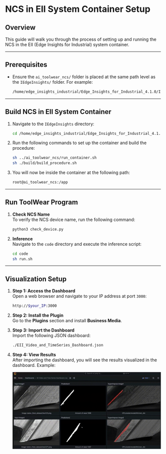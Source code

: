 # NCS in EII System Container Setup

## Overview

This guide will walk you through the process of setting up and running the NCS in the EII (Edge Insights for Industrial) system container.

---

## Prerequisites

- Ensure the `ai_toolwear_ncs/` folder is placed at the same path level as the `IEdgeInsights/` folder. For example:

    ```bash
    /home/edge_insights_industrial/Edge_Insights_for_Industrial_4.1.0/IEdgeInsights
    ```

---

## Build NCS in EII System Container

1. Navigate to the `IEdgeInsights` directory:

    ```bash
    cd /home/edge_insights_industrial/Edge_Insights_for_Industrial_4.1.0/IEdgeInsights
    ```

2. Run the following commands to set up the container and build the procedure:

    ```bash
    sh ../ai_toolwear_ncs/run_container.sh
    sh ./build/build_procedure.sh
    ```

3. You will now be inside the container at the following path:

    ```bash
    root@ai_toolwear_ncs:/app
    ```

---

## Run ToolWear Program

1. **Check NCS Name**  
   To verify the NCS device name, run the following command:

    ```bash
    python3 check_device.py
    ```

2. **Inference**  
   Navigate to the `code` directory and execute the inference script:

    ```bash
    cd code
    sh run.sh
    ```

---

## Visualization Setup

1. **Step 1: Access the Dashboard**  
   Open a web browser and navigate to your IP address at port `3000`:

    ```bash
    http://$your_IP:3000
    ```

2. **Step 2: Install the Plugin**  
   Go to the **Plugins** section and install **Business Media**.

3. **Step 3: Import the Dashboard**  
   Import the following JSON dashboard:

    ```bash
    ./EII_Video_and_TimeSeries_Dashboard.json
    ```

4. **Step 4: View Results**  
   After importing the dashboard, you will see the results visualized in the dashboard. Example:

   ![Result GIF](dashboard.gif)
   
